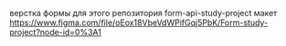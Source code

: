 верстка формы для этого репозитория form-api-study-project
макет https://www.figma.com/file/oEox18VbeVdWPifGqj5PbK/Form-study-project?node-id=0%3A1

